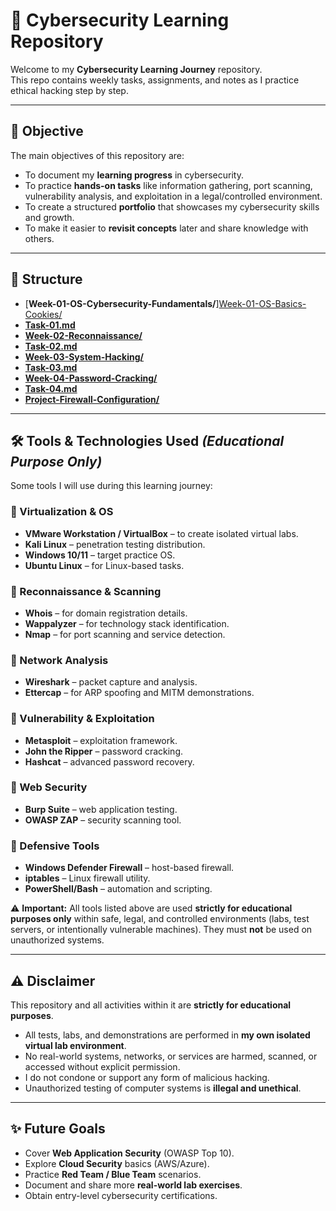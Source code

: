 # 🔐 Cybersecurity Learning Repository

Welcome to my **Cybersecurity Learning Journey** repository.  
This repo contains weekly tasks, assignments, and notes as I practice ethical hacking step by step.  

---

## 🎯 Objective
The main objectives of this repository are:
- To document my **learning progress** in cybersecurity.  
- To practice **hands-on tasks** like information gathering, port scanning, vulnerability analysis, and exploitation in a legal/controlled environment.  
- To create a structured **portfolio** that showcases my cybersecurity skills and growth.  
- To make it easier to **revisit concepts** later and share knowledge with others.  

---

## 📂 Structure
- [**Week-01-OS-Cybersecurity-Fundamentals/**][Week-01-OS-Basics-Cookies/](https://github.com/malaikatariq/MLSA-UET-Internship/tree/main/Cyber-Security/Week-01)
- [**Task-01.md**](https://github.com/malaikatariq/MLSA-UET-Internship/blob/main/Cyber-Security/Week-01/task-01.md)
- [**Week-02-Reconnaissance/**]([Week-02-Reconnaissance/](https://github.com/malaikatariq/MLSA-UET-Internship/tree/main/Cyber-Security/Week-02))
- [**Task-02.md**](https://github.com/malaikatariq/MLSA-UET-Internship/blob/main/Cyber-Security/Week-02/task-02.md)
- [**Week-03-System-Hacking/**]([Week-03-System-Hacking/](https://github.com/malaikatariq/MLSA-UET-Internship/tree/main/Cyber-Security/Week-03))
- [**Task-03.md**](https://github.com/malaikatariq/MLSA-UET-Internship/blob/main/Cyber-Security/Week-03/task-03.md)
- [**Week-04-Password-Cracking/**]([Week-04-Password-Cracking/](https://github.com/malaikatariq/MLSA-UET-Internship/tree/main/Cyber-Security/Week-04))
- [**Task-04.md**](https://github.com/malaikatariq/MLSA-UET-Internship/blob/main/Cyber-Security/Week-04/task-04.md)
- [**Project-Firewall-Configuration/**]([Project-Firewall-Configuration/](https://github.com/malaikatariq/MLSA-UET-Internship/tree/main/Cyber-Security/Project))

---

## 🛠 Tools & Technologies Used *(Educational Purpose Only)*
Some tools I will use during this learning journey:  

### 🔹 Virtualization & OS
- **VMware Workstation / VirtualBox** – to create isolated virtual labs.  
- **Kali Linux** – penetration testing distribution.  
- **Windows 10/11** – target practice OS.  
- **Ubuntu Linux** – for Linux-based tasks.  

### 🔹 Reconnaissance & Scanning
- **Whois** – for domain registration details.  
- **Wappalyzer** – for technology stack identification.  
- **Nmap** – for port scanning and service detection.  

### 🔹 Network Analysis
- **Wireshark** – packet capture and analysis.  
- **Ettercap** – for ARP spoofing and MITM demonstrations.  

### 🔹 Vulnerability & Exploitation
- **Metasploit** – exploitation framework.  
- **John the Ripper** – password cracking.  
- **Hashcat** – advanced password recovery.  

### 🔹 Web Security
- **Burp Suite** – web application testing.  
- **OWASP ZAP** – security scanning tool.  

### 🔹 Defensive Tools
- **Windows Defender Firewall** – host-based firewall.  
- **iptables** – Linux firewall utility.  
- **PowerShell/Bash** – automation and scripting.  

⚠️ **Important:** All tools listed above are used **strictly for educational purposes only** within safe, legal, and controlled environments (labs, test servers, or intentionally vulnerable machines). They must **not** be used on unauthorized systems.  

---

## ⚠️ Disclaimer
This repository and all activities within it are **strictly for educational purposes**.  
- All tests, labs, and demonstrations are performed in **my own isolated virtual lab environment**.  
- No real-world systems, networks, or services are harmed, scanned, or accessed without explicit permission.  
- I do not condone or support any form of malicious hacking.  
- Unauthorized testing of computer systems is **illegal and unethical**.  

---

## ✨ Future Goals
- Cover **Web Application Security** (OWASP Top 10).  
- Explore **Cloud Security** basics (AWS/Azure).  
- Practice **Red Team / Blue Team** scenarios.  
- Document and share more **real-world lab exercises**.  
- Obtain entry-level cybersecurity certifications.  
